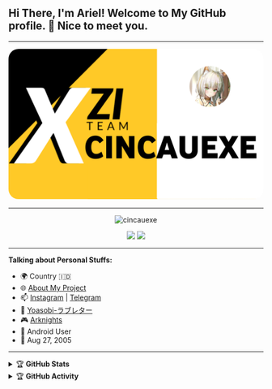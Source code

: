 <!-- Your title -->
## Hi There, I'm Ariel! Welcome to My GitHub profile. 👋 Nice to meet you.

---

<p align="center">
  <img src="https://github.com/CincauEXE/CincauEXE/raw/main/banner.png" style="border-radius: 20px;"><br>
</p>

---

<p align="center"> <img src="https://komarev.com/ghpvc/?username=cincauexe&label=Profile%20views&color=0e75b6&style=flat" alt="cincauexe" /> </p>
<p align="center">
<a href="https://github.com/CincauEXE"> <img src="https://img.shields.io/badge/-Github-000?style=flat&logo=Github&logoColor=white" /></a>
<a href="https://arielgemmezz.27@gmail.com"> <img src="https://img.shields.io/badge/-Gmail-c14438?style=flat&logo=Gmail&logoColor=white" /></a>

---
<!-- Talking about you -->
**Talking about Personal Stuffs:**

- 🌍 Country 🇮🇩
- 🌐 [About My Project](https://t.me/FractureArchive)
- 📫 [Instagram](https://www.instagram.com/shinkafuu/) | [Telegram](https://t.me/Shinmura27)
- 🎼 [Yoasobi-ラブレター](https://music.youtube.com/watch?v=Wxy0fBsfh_0&list=RDAMVMWxy0fBsfh_0)
- 🎮 [Arknights](https://www.arknights.global/)
- 📱 Android User
- 🎉 Aug 27, 2005
	
---

<details>
    <summary>&#127942 <b>GitHub Stats</b></summary><br/>
<div align="center">
  <img src="https://github-readme-stats.vercel.app/api?username=cincauexe&show_icons=true&theme=aura" alt="Ariel Github Stats">

</details>

<details>
    <summary>&#127942 <b>GitHub Activity</b></summary><br/>

![Metrics](https://metrics.lecoq.io/cincauexe?template=classic&repositories.forks=true&languages=1&languages.colors=github&languages.threshold=0%25&config.timezone=Asia%2FJakarta)

---
